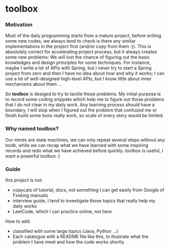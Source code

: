 # toolbox

### Motivation

Most of the daily programming starts from a mature project, before writing some new codes, we always tend to check is there any simliar implementations in the project first (and/or copy from them :)). This is absolutely correct for accelerating project process, but it always creates some new problems: We will lost the chance of figuring out the basic knowledges and design principles for some techniques. For instance, maybe I write a lot of APIs with Spring, but I never try to start a Spring project from zero and then I have no idea about how and why it works; I can use a lot of well-designed high-level APIs, but I know little about inner mechanisms about them ...

So **toolbox**  is desiged to try to tackle those problems. My initial purpose is to record some coding snippets which help me to figure out those problems that I do not clear in my daily work. Any learning process should have a boundary, I will stop when I figured out the problem that confuzed me or finish build some tools really work, so scale of every story would be limited.

### Why named toolbox?

Our minds are state machines, we can only repeat several steps without any toolb, while we can recap what we have learned with some inspiring records and redo what we have achieved before quickly. toolbox is useful, I want a powerful toolbox :)

### Guide

this project is not:

* copycats of tutorial, docs, not something I can get easily from Google of Fxxking manuals
* interview guide, I tend to investigate those topics that really help my daily works 
* LeetCode, which I can practice online, not here

How to add:

* classified with some large topics (Java, Python ...)
* Each catalogue with a README file like this, to illustrate what the problem I have meet and how the code works shortly